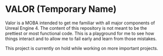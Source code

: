 # VALOR (Temporary Name)

Valor is a MOBA intended to get me familiar with all major components of Unreal Engine 4. The content of this repository is not meant to be the prettiest or most functional code. This is a playground for me to see how things interact and to allow me to fail early and learn from those mistakes.

This project is currently on hold while working on more important projects.
